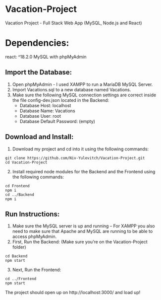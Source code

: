 # Vacation-Project
Vacation Project - Full Stack Web App (MySQL, Node.js and React)

# Dependencies:
react: ^18.2.0
MySQL with phpMyAdmin

## Import the Database:
1. Open phpMyAdmin - I used XAMPP to run a MariaDB MySQL Server.
2. Import Vacations.sql to a new database named Vacations.
3. Make sure the following MySQL connection settings are correct inside the file config-dev.json located in the Backend:
    - Database Host: localhost
    - Database Name: Vacations
    - Database User: root
    - Database Default Password: (empty)

## Download and Install:
1. Download my project and cd into it using the following commands:
```
git clone https://github.com/Niv-Yulevitch/Vacation-Project.git
cd Vacation-Project
```
2. Install required node modules for the Backend and the Frontend using the following commands:
```
cd Frontend
npm i
cd ../Backend
npm i
```

## Run Instructions:
1. Make sure the MySQL server is up and running – For XAMPP you also need to make sure that Apache and MySQL are running to be able to access phpMyAdmin.
2. First, Run the Backend: (Make sure you’re on the Vacation-Project folder)
```
cd Backend
npm start
```
3. Next, Run the Frontend:
```
cd ../Frontend
npm start
```

The project should open up on http://localhost:3000/ and load up!